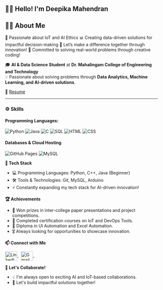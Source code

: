## 👩‍💻 Hello! I'm Deepika Mahendran


## 🧑‍💻 **About Me**  
🤖 Passionate about IoT and AI Ethics
📊 Creating data-driven solutions for impactful decision-making
🚀 Let’s make a difference together through innovation!
🔧 Committed to solving real-world problems through creative coding!


🎓 **AI & Data Science Student** at **Dr. Mahalingam College of Engineering and Technology**  
💡 Passionate about solving problems through **Data Analytics, Machine Learning, and AI-driven solutions**.  


📝 [Resume](https://docs.google.com/document/d/1yjviV94b9wEqbUfx1mM9aUs1TOtztgAA/edit?usp=sharing&ouid=101597741475691955929&rtpof=true&sd=true)  

---

### ⚙️ Skills  

#### **Programming Languages:**  
<p>
    <img alt="Python" src="https://img.shields.io/badge/Python-14354C.svg?logo=python&logoColor=white" />
    <img alt="Java" src="https://img.shields.io/badge/Java-007396.svg?logo=java&logoColor=white" />
    <img alt="C" src="https://custom-icon-badges.herokuapp.com/badge/C-03599C.svg?logo=c-in-hexagon&logoColor=white" /> 
    <img alt="SQL" src="https://custom-icon-badges.herokuapp.com/badge/SQL-025E8C.svg?logo=database&logoColor=white" />
    <img alt="HTML" src="https://img.shields.io/badge/HTML-E34F26.svg?logo=html5&logoColor=white" />
    <img alt="CSS" src="https://img.shields.io/badge/CSS-1572B6.svg?logo=css3&logoColor=white" />
</p>

#### **Databases & Cloud Hosting**  
<p>
    <img alt="GitHub Pages" src="https://img.shields.io/badge/GitHub%20Pages-327FC7.svg?logo=github&logoColor=white" />
    <img alt="MySQL" src="https://img.shields.io/badge/MySQL-00f.svg?logo=mysql&logoColor=white" />
</p>

**🔧 Tech Stack**
+ 💻 Programming Languages: Python, C++, Java (Beginner)
+ 🛠️ Tools & Technologies: Git, MySQL, Arduino
+ ⚡ Constantly expanding my tech stack for AI-driven innovation!
  

**🏆 Achievements**
+ 🥇 Won prizes in inter-college paper presentations and project competitions.
+ 📜 Completed certification courses on IoT and DevOps Tools.
+ 🏅 Diploma in UI Automation and Excel Automation.
+ 🎖️ Always looking for opportunities to showcase innovation.

  
**📫 Connect with Me**


<a href="https://www.linkedin.com/in/deepika-mahendran-89353b250/" target="_blank">
  <img align="center" src="https://raw.githubusercontent.com/rahuldkjain/github-profile-readme-generator/master/src/images/icons/Social/linked-in-alt.svg" alt="LinkedIn Profile" height="30" width="40" />
</a>
&nbsp;


<a href="mailto:deepikamahendran57@gmail.com" target="_blank">
  <img align="center" src="https://upload.wikimedia.org/wikipedia/commons/thumb/4/4e/Gmail_Icon.svg/512px-Gmail_Icon.svg.png?20221017173631" alt="Gmail" height="30" width="40" />
</a>
&nbsp;


  
**🎯 Let's Collaborate!**
+ 💡 I'm always open to exciting AI and IoT-based collaborations.
+ 🌟 Let's build impactful solutions together!
